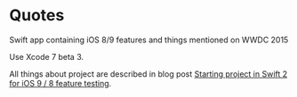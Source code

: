# Quotes
Swift app containing iOS 8/9 features and things mentioned on WWDC 2015

Use Xcode 7 beta 3.

All things about project are described in blog post [Starting project in Swift 2 for iOS 9 / 8 feature testing](http://szulctomasz.com/starting-project-in-swift-2-for-ios-9-8-features-testing/).
